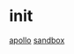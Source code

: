 # init

[apollo](https://www.apollographql.com/docs/apollo-server/getting-started/)
[sandbox](https://studio.apollographql.com/sandbox/explorer)
